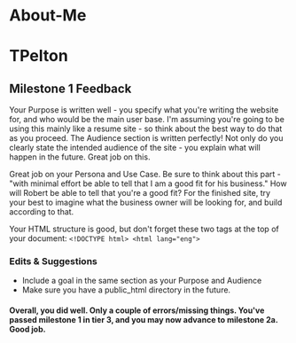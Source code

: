 # About-Me
# TPelton


## Milestone 1 Feedback
Your Purpose is written well - you specify what you're writing the website for, and who would be the main user base. I'm assuming you're going to be using this mainly like a resume site - so think about the best way to do that as you proceed.
The Audience section is written perfectly! Not only do you clearly state the intended audience of the site - you explain what will happen in the future. Great job on this. 

Great job on your Persona and Use Case. Be sure to think about this part - "with minimal effort be able to tell that I am a good fit for his business." How will Robert be able to tell that you're a good fit? For the finished site, try your best to imagine what the business owner will be looking for, and build according to that.

Your HTML structure is good, but don't forget these two tags at the top of your document: `<!DOCTYPE html> <html lang="eng">`


### Edits &amp; Suggestions 
- Include a goal in the same section as your Purpose and Audience
- Make sure you have a public_html directory in the future.



#### Overall, you did well. Only a couple of errors/missing things. You've passed milestone 1 in tier 3, and you may now advance to milestone 2a. Good job.
